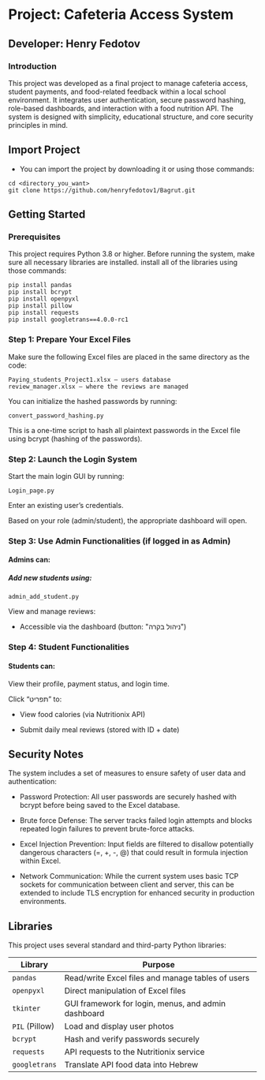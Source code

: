 # Project: Cafeteria Access System

## Developer: Henry Fedotov

### Introduction

This project was developed as a final project to manage cafeteria access, student payments, and food-related feedback within a local school environment. It integrates user authentication, secure password hashing, role-based dashboards, and interaction with a food nutrition API. The system is designed with simplicity, educational structure, and core security principles in mind.

## Import Project

- You can import the project by downloading it or using those commands:
```
cd <directory_you_want>
git clone https://github.com/henryfedotov1/Bagrut.git
```

## Getting Started

### Prerequisites

This project requires Python 3.8 or higher. Before running the system, make sure all necessary libraries are installed. 
install all of the libraries using those commands: 
```
pip install pandas
pip install bcrypt
pip install openpyxl
pip install pillow
pip install requests
pip install googletrans==4.0.0-rc1
```

### Step 1: Prepare Your Excel Files

Make sure the following Excel files are placed in the same directory as the code:

```
Paying_students_Project1.xlsx — users database
review_manager.xlsx — where the reviews are managed
```

You can initialize the hashed passwords by running:
```
convert_password_hashing.py
```
This is a one-time script to hash all plaintext passwords in the Excel file using bcrypt (hashing of the passwords).

### Step 2: Launch the Login System

Start the main login GUI by running:
```
Login_page.py
```
Enter an existing user’s credentials.

Based on your role (admin/student), the appropriate dashboard will open.

### Step 3: Use Admin Functionalities (if logged in as Admin)

#### Admins can:

##### Add new students using:
```
admin_add_student.py
```
View and manage reviews:
- Accessible via the dashboard (button: "ניהול בקרה")

### Step 4: Student Functionalities

#### Students can:

View their profile, payment status, and login time.

Click “תפריט” to:

- View food calories (via Nutritionix API)

- Submit daily meal reviews (stored with ID + date)

## Security Notes

The system includes a set of measures to ensure safety of user data and authentication:

- Password Protection: All user passwords are securely hashed with bcrypt before being saved to the Excel database.

- Brute force Defense: The server tracks failed login attempts and blocks repeated login failures to prevent brute-force attacks.

- Excel Injection Prevention: Input fields are filtered to disallow potentially dangerous characters (=, +, -, @) that could result in formula injection within Excel.

- Network Communication: While the current system uses basic TCP sockets for communication between client and server, this can be extended to include TLS encryption for enhanced security in production environments.

## Libraries

This project uses several standard and third-party Python libraries:

| Library        | Purpose                                                 |
|----------------|---------------------------------------------------------|
| `pandas`       | Read/write Excel files and manage tables of users       |
| `openpyxl`     | Direct manipulation of Excel files                      |
| `tkinter`      | GUI framework for login, menus, and admin dashboard     |
| `PIL` (Pillow) | Load and display user photos                            |
| `bcrypt`       | Hash and verify passwords securely                      |
| `requests`     | API requests to the Nutritionix service                 |
| `googletrans`  | Translate API food data into Hebrew                     |
